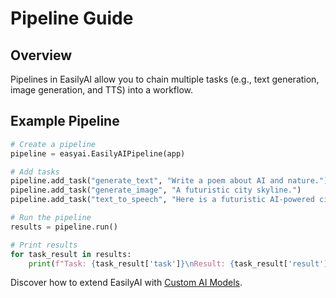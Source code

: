 # Pipeline Guide

## Overview
Pipelines in EasilyAI allow you to chain multiple tasks (e.g., text generation, image generation, and TTS) into a workflow.

## Example Pipeline

```python
# Create a pipeline
pipeline = easyai.EasilyAIPipeline(app)

# Add tasks
pipeline.add_task("generate_text", "Write a poem about AI and nature.")
pipeline.add_task("generate_image", "A futuristic city skyline.")
pipeline.add_task("text_to_speech", "Here is a futuristic AI-powered city!")

# Run the pipeline
results = pipeline.run()

# Print results
for task_result in results:
    print(f"Task: {task_result['task']}\nResult: {task_result['result']}\n")
```

Discover how to extend EasilyAI with [Custom AI Models](./customai.md).
